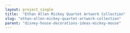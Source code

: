 ```yaml
---
layout: project_single
title:  "Ethan Allen Mickey Quartet Artwork Collection"
slug: "ethan-allen-mickey-quartet-artwork-collection"
parent: "disney-house-decorations-ideas-mickey-mouse"
---
```

 
